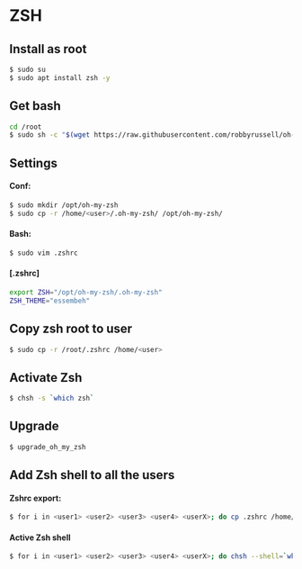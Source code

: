 # ZSH
## Install as root

```sh
$ sudo su
$ sudo apt install zsh -y
```

## Get bash

```sh
cd /root
$ sudo sh -c "$(wget https://raw.githubusercontent.com/robbyrussell/oh-my-zsh/master/tools/install.sh -O -)"
```

## Settings
#### Conf:

```sh
$ sudo mkdir /opt/oh-my-zsh
$ sudo cp -r /home/<user>/.oh-my-zsh/ /opt/oh-my-zsh/
```

#### Bash:

```sh
$ sudo vim .zshrc
```
#### [.zshrc]

```sh
export ZSH="/opt/oh-my-zsh/.oh-my-zsh"
ZSH_THEME="essembeh"
```

## Copy zsh root to user

```sh
$ sudo cp -r /root/.zshrc /home/<user>
```

## Activate Zsh

```sh
$ chsh -s `which zsh`
```

## Upgrade

```sh
$ upgrade_oh_my_zsh
```

## Add Zsh shell to all the users
#### Zshrc export:

```sh
$ for i in <user1> <user2> <user3> <user4> <userX>; do cp .zshrc /home/${i}; chown ${i} /home/${i}/.zshrc; done
```

#### Active Zsh shell

```sh
$ for i in <user1> <user2> <user3> <user4> <userX>; do chsh --shell=`which zsh` ${i}; done
```